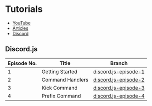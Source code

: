 # Tutorials

* [YouTube](https://www.youtube.com/channel/UCBUK-I-ILqsQoqIe8i6zrVg)
* [Articles](https://guides.zyrouge.gq)
* [Discord](https://zyrouge.gq/discord)

## Discord.js

Episode No. | Title | Branch
--- | --- | ---
1 | Getting Started | [discord.js-episode-1](https://github.com/zyrouge/tutorial/tree/discord.js-episode-1)
2 | Command Handlers | [discord.js-episode-2](https://github.com/zyrouge/tutorial/tree/discord.js-episode-2)
3 | Kick Command | [discord.js-episode-3](https://github.com/zyrouge/tutorial/tree/discord.js-episode-3)
4 | Prefix Command | [discord.js-episode-4](https://github.com/zyrouge/tutorial/tree/discord.js-episode-4)
